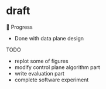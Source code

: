 # draft
👹
Progress
  - Done with data plane design
  
TODO
  - replot some of figures
  - modify control plane algorithm part
  - write evaluation part
  - complete software experiment
